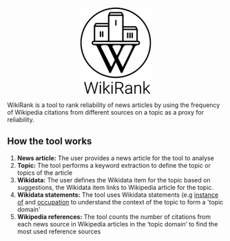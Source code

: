 <p align="center">
  <img height="200" src="logo 2.png">
</p>

WikiRank is a tool to rank reliability of news articles by using the frequency of Wikipedia citations from different sources on a topic as a proxy for reliability.

## How the tool works


1. **News article:** The user provides a news article for the tool to analyse
1. **Topic:** The tool performs a keyword extraction to define the topic or topics of the article
1. **Wikidata:** The user defines the Wikidata item for the topic based on suggestions, the Wikidata item links to Wikipedia article for the topic.
1. **Wikidata statements:** The tool uses Wikidata statements (e.g [instance of](https://www.wikidata.org/wiki/Property:P31) and [occupation](https://www.wikidata.org/wiki/Property:P106) to understand the context of the topic to form a 'topic domain'
1. **Wikipedia references:** The tool counts the number of citations from each news source in Wikipedia articles in the ‘topic domain’ to find the most used reference sources
